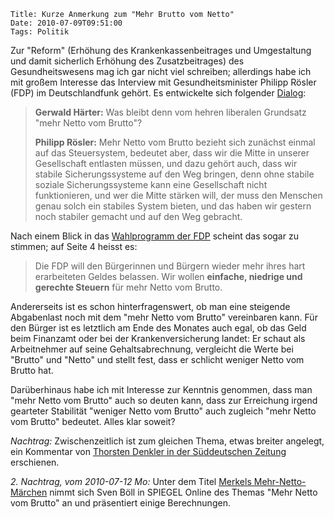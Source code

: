 	Title: Kurze Anmerkung zum "Mehr Brutto vom Netto"
	Date: 2010-07-09T09:51:00
	Tags: Politik

Zur "Reform" (Erhöhung des Krankenkassenbeitrages und Umgestaltung und
damit sicherlich Erhöhung des Zusatzbeitrages) des Gesundheitswesens mag
ich gar nicht viel schreiben; allerdings habe ich mit großem Interesse
das Interview mit Gesundheitsminister Philipp Rösler (FDP) im
Deutschlandfunk gehört. Es entwickelte sich folgender
[Dialog](http://www.dradio.de/dlf/sendungen/interview_dlf/1218938/):

> **Gerwald Härter:** Was bleibt denn vom hehren liberalen Grundsatz
> "mehr Netto vom Brutto"?
>
> **Philipp Rösler:** Mehr Netto vom Brutto bezieht sich zunächst einmal
> auf das Steuersystem, bedeutet aber, dass wir die Mitte in unserer
> Gesellschaft entlasten müssen, und dazu gehört auch, dass wir stabile
> Sicherungssysteme auf den Weg bringen, denn ohne stabile soziale
> Sicherungssysteme kann eine Gesellschaft nicht funktionieren, und wer
> die Mitte stärken will, der muss den Menschen genau solch ein stabiles
> System bieten, und das haben wir gestern noch stabiler gemacht und auf
> den Weg gebracht.

Nach einem Blick in das [Wahlprogramm der FDP](http://www.deutschlandprogramm.de) scheint das sogar zu stimmen;
auf Seite 4 heisst es:

> Die FDP will den Bürgerinnen und Bürgern wieder mehr ihres hart
> erarbeiteten Geldes belassen. Wir wollen **einfache, niedrige und
> gerechte Steuern** für mehr Netto vom Brutto.

Andererseits ist es schon hinterfragenswert, ob man eine steigende
Abgabenlast noch mit dem "mehr Netto vom Brutto" vereinbaren kann. Für
den Bürger ist es letztlich am Ende des Monates auch egal, ob das Geld
beim Finanzamt oder bei der Krankenversicherung landet: Er schaut als
Arbeitnehmer auf seine Gehaltsabrechnung, vergleicht die Werte bei
"Brutto" und "Netto" und stellt fest, dass er schlicht weniger Netto vom
Brutto hat.

Darüberhinaus habe ich mit Interesse zur Kenntnis genommen, dass man
"mehr Netto vom Brutto" auch so deuten kann, dass zur Erreichung irgend
gearteter Stabilität "weniger Netto vom Brutto" auch zugleich "mehr
Netto vom Brutto" bedeutet. Alles klar soweit?

*Nachtrag:* Zwischenzeitlich ist zum gleichen Thema, etwas breiter
angelegt, ein Kommentar von [Thorsten Denkler in der Süddeutschen Zeitung](http://www.sueddeutsche.de/politik/sparen-mit-schwarz-gelb-die-netto-luege-1.972307)
erschienen.

*2. Nachtrag, vom 2010-07-12 Mo:* Unter dem Titel [Merkels Mehr-Netto-Märchen](http://www.spiegel.de/wirtschaft/soziales/0,1518,705519,00.html)
nimmt sich Sven Böll in SPIEGEL Online des Themas "Mehr Netto vom
Brutto" an und präsentiert einige Berechnungen.

